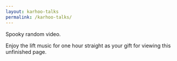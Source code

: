 ```yaml
---
layout: karhoo-talks
permalink: /karhoo-talks/
---
```


Spooky random video.

Enjoy the lift music for one hour straight as your gift for viewing this unfinished page.